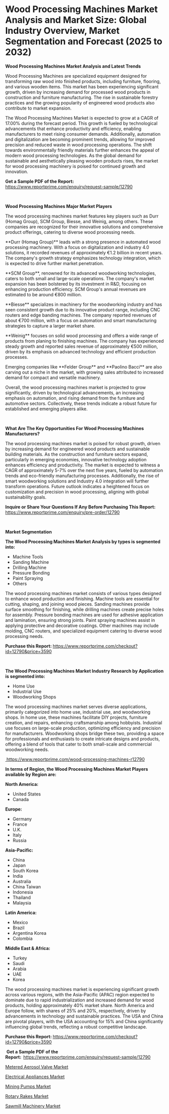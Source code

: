 <p><h1>Wood Processing Machines Market Analysis and Market Size: Global Industry Overview, Market Segmentation and Forecast (2025 to 2032)</h1></p><p><strong>Wood Processing Machines Market Analysis and Latest Trends</strong></p>
<p><p>Wood Processing Machines are specialized equipment designed for transforming raw wood into finished products, including furniture, flooring, and various wooden items. This market has been experiencing significant growth, driven by increasing demand for processed wood products in construction and furniture manufacturing. The rise in sustainable forestry practices and the growing popularity of engineered wood products also contribute to market expansion.</p><p>The Wood Processing Machines Market is expected to grow at a CAGR of 17.00% during the forecast period. This growth is fueled by technological advancements that enhance productivity and efficiency, enabling manufacturers to meet rising consumer demands. Additionally, automation and digitalization are becoming prominent trends, allowing for improved precision and reduced waste in wood processing operations. The shift towards environmentally friendly materials further enhances the appeal of modern wood processing technologies. As the global demand for sustainable and aesthetically pleasing wooden products rises, the market for wood processing machinery is poised for continued growth and innovation.</p></p>
<p><strong>Get a Sample PDF of the Report:&nbsp;</strong> <a href="https://www.reportprime.com/enquiry/request-sample/12790?utm_campaign=1897&utm_medium=2&utm_source=Github&utm_content=ia&utm_term=19032025&utm_id=wood-processing-machines">https://www.reportprime.com/enquiry/request-sample/12790</a></p>
<p>&nbsp;</p>
<p><strong>Wood Processing Machines Major Market Players</strong></p>
<p><p>The wood processing machines market features key players such as Durr (Homag Group), SCM Group, Biesse, and Weinig, among others. These companies are recognized for their innovative solutions and comprehensive product offerings, catering to diverse wood processing needs.</p><p>**Durr (Homag Group)** leads with a strong presence in automated wood processing machinery. With a focus on digitalization and industry 4.0 solutions, it recorded revenues of approximately €1.2 billion in recent years. The company's growth strategy emphasizes technology integration, which is expected to drive further market penetration.</p><p>**SCM Group**, renowned for its advanced woodworking technologies, caters to both small and large-scale operations. The company's market expansion has been bolstered by its investment in R&D, focusing on enhancing production efficiency. SCM Group's annual revenues are estimated to be around €800 million.</p><p>**Biesse** specializes in machinery for the woodworking industry and has seen consistent growth due to its innovative product range, including CNC routers and edge banding machines. The company reported revenues of about €700 million, with a focus on automation and smart manufacturing strategies to capture a larger market share.</p><p>**Weinig** focuses on solid wood processing and offers a wide range of products from planing to finishing machines. The company has experienced steady growth and reported sales revenue of approximately €500 million, driven by its emphasis on advanced technology and efficient production processes.</p><p>Emerging companies like **Felder Group** and **Paolino Bacci** are also carving out a niche in the market, with growing sales attributed to increased demand for compact and versatile machinery.</p><p>Overall, the wood processing machines market is projected to grow significantly, driven by technological advancements, an increasing emphasis on automation, and rising demand from the furniture and automotive sectors. Collectively, these trends indicate a robust future for established and emerging players alike.</p></p>
<p>&nbsp;</p>
<p><strong>What Are The Key Opportunities For Wood Processing Machines Manufacturers?</strong></p>
<p><p>The wood processing machines market is poised for robust growth, driven by increasing demand for engineered wood products and sustainable building materials. As the construction and furniture sectors expand, particularly in emerging economies, innovative technology adoption enhances efficiency and productivity. The market is expected to witness a CAGR of approximately 5-7% over the next five years, fueled by automation trends and eco-friendly manufacturing processes. Additionally, the rise of smart woodworking solutions and Industry 4.0 integration will further transform operations. Future outlook indicates a heightened focus on customization and precision in wood processing, aligning with global sustainability goals.</p></p>
<p><strong>Inquire or Share Your Questions If Any Before Purchasing This Report:</strong> <a href="https://www.reportprime.com/enquiry/pre-order/12790?utm_campaign=1897&utm_medium=2&utm_source=Github&utm_content=ia&utm_term=19032025&utm_id=wood-processing-machines">https://www.reportprime.com/enquiry/pre-order/12790</a></p>
<p>&nbsp;</p>
<p><strong>Market Segmentation</strong></p>
<p><strong>The Wood Processing Machines Market Analysis by types is segmented into:</strong></p>
<p><ul><li>Machine Tools</li><li>Sanding Machine</li><li>Drilling Machine</li><li>Pressure Bonding</li><li>Paint Spraying</li><li>Others</li></ul></p>
<p><p>The wood processing machines market consists of various types designed to enhance wood production and finishing. Machine tools are essential for cutting, shaping, and joining wood pieces. Sanding machines provide surface smoothing for finishing, while drilling machines create precise holes for assembly. Pressure bonding machines are used for adhesive application and lamination, ensuring strong joints. Paint spraying machines assist in applying protective and decorative coatings. Other machines may include molding, CNC routers, and specialized equipment catering to diverse wood processing needs.</p></p>
<p><strong>Purchase this Report:&nbsp;</strong><a href="https://www.reportprime.com/checkout?id=12790&price=3590&utm_campaign=1897&utm_medium=2&utm_source=Github&utm_content=ia&utm_term=19032025&utm_id=wood-processing-machines">https://www.reportprime.com/checkout?id=12790&price=3590</a></p>
<p>&nbsp;</p>
<p><strong>The Wood Processing Machines Market Industry Research by Application is segmented into:</strong></p>
<p><ul><li>Home Use</li><li>Industrial Use</li><li>Woodworking Shops</li></ul></p>
<p><p>The wood processing machines market serves diverse applications, primarily categorized into home use, industrial use, and woodworking shops. In home use, these machines facilitate DIY projects, furniture creation, and repairs, enhancing craftsmanship among hobbyists. Industrial use focuses on large-scale production, optimizing efficiency and precision for manufacturers. Woodworking shops bridge these two, providing a space for professionals and enthusiasts to create intricate designs and products, offering a blend of tools that cater to both small-scale and commercial woodworking needs.</p></p>
<p><a href="https://www.reportprime.com/wood-processing-machines-r12790?utm_campaign=1897&utm_medium=2&utm_source=Github&utm_content=ia&utm_term=19032025&utm_id=wood-processing-machines">&nbsp;https://www.reportprime.com/wood-processing-machines-r12790</a></p>
<p><strong>In terms of Region, the Wood Processing Machines Market Players available by Region are:</strong></p>
<p>
    <p> <strong> North America: </strong>
        <ul>
            <li>United States</li>
            <li>Canada</li>
        </ul>
        </p> 
    <p> <strong> Europe: </strong>
        <ul>
            <li>Germany</li>
            <li>France</li>
            <li>U.K.</li>
            <li>Italy</li>
            <li>Russia</li>
        </ul>
        </p> 
    <p> <strong> Asia-Pacific: </strong>
        <ul>
            <li>China</li>
            <li>Japan</li>
            <li>South Korea</li>
            <li>India</li>
            <li>Australia</li>
            <li>China Taiwan</li>
            <li>Indonesia</li>
            <li>Thailand</li>
            <li>Malaysia</li>
        </ul>
        </p> 
    <p> <strong> Latin America: </strong>
        <ul>
            <li>Mexico</li>
            <li>Brazil</li>
            <li>Argentina Korea</li>
            <li>Colombia</li>
        </ul>
        </p> 
    <p> <strong> Middle East & Africa: </strong>
        <ul>
            <li>Turkey</li>
            <li>Saudi</li>
            <li>Arabia</li>
            <li>UAE</li>
            <li>Korea</li>
        </ul>
    </p>
    </p>
<p><p>The wood processing machines market is experiencing significant growth across various regions, with the Asia-Pacific (APAC) region expected to dominate due to rapid industrialization and increased demand for wood products, holding approximately 40% market share. North America and Europe follow, with shares of 25% and 20%, respectively, driven by advancements in technology and sustainable practices. The USA and China are pivotal players, with the USA accounting for 15% and China significantly influencing global trends, reflecting a robust competitive landscape.</p></p>
<p><strong>Purchase this Report: </strong><a href="https://www.reportprime.com/checkout?id=12790&price=3590&utm_campaign=1897&utm_medium=2&utm_source=Github&utm_content=ia&utm_term=19032025&utm_id=wood-processing-machines">https://www.reportprime.com/checkout?id=12790&price=3590</a></p>
<p>&nbsp;<strong>Get a Sample PDF of the Report:&nbsp;&nbsp;</strong><a href="https://www.reportprime.com/enquiry/request-sample/12790?utm_campaign=1897&utm_medium=2&utm_source=Github&utm_content=ia&utm_term=19032025&utm_id=wood-processing-machines">https://www.reportprime.com/enquiry/request-sample/12790</a></p>
<p><strong></strong></p>
<p><p><a href="https://github.com/sivyerloucks/Market-Research-Report-List-1/blob/main/metered-aerosol-valve-market.md?utm_campaign=1897&utm_medium=2&utm_source=Github&utm_content=ia&utm_term=19032025&utm_id=wood-processing-machines">Metered Aerosol Valve Market</a></p><p><a href="https://github.com/safatabhee/Market-Research-Report-List-1/blob/main/electrical-appliances-market.md?utm_campaign=1897&utm_medium=2&utm_source=Github&utm_content=ia&utm_term=19032025&utm_id=wood-processing-machines">Electrical Appliances Market</a></p><p><a href="https://github.com/resiebustin/Market-Research-Report-List-1/blob/main/mining-pumps-market.md?utm_campaign=1897&utm_medium=2&utm_source=Github&utm_content=ia&utm_term=19032025&utm_id=wood-processing-machines">Mining Pumps Market</a></p><p><a href="https://github.com/dubelsuehsik/Market-Research-Report-List-1/blob/main/rotary-rakes-market.md?utm_campaign=1897&utm_medium=2&utm_source=Github&utm_content=ia&utm_term=19032025&utm_id=wood-processing-machines">Rotary Rakes Market</a></p><p><a href="https://github.com/rndwazeri/Market-Research-Report-List-1/blob/main/sawmill-machinery-market.md?utm_campaign=1897&utm_medium=2&utm_source=Github&utm_content=ia&utm_term=19032025&utm_id=wood-processing-machines">Sawmill Machinery Market</a></p></p>